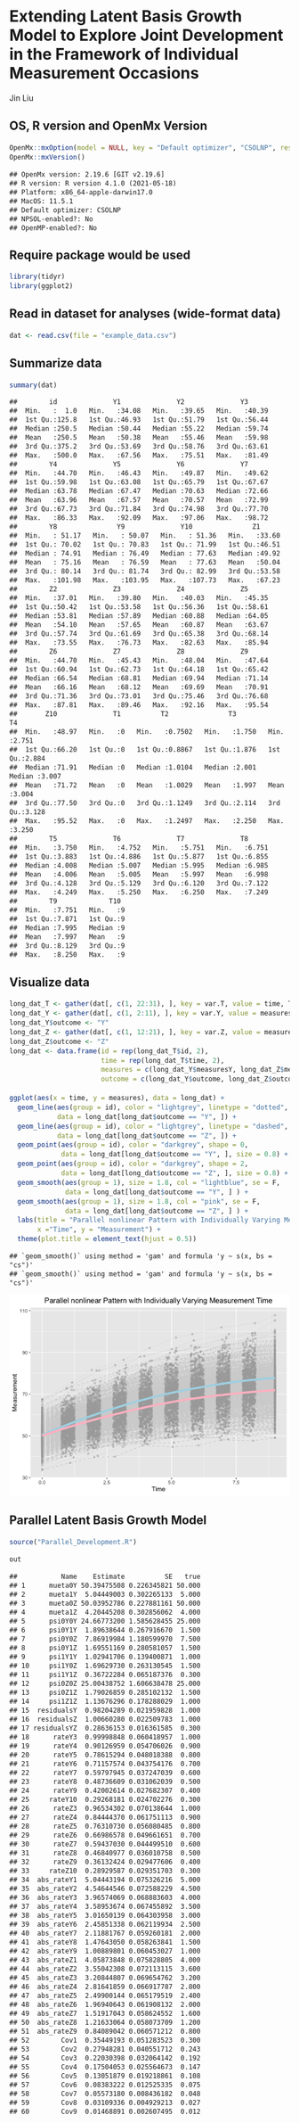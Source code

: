 Extending Latent Basis Growth Model to Explore Joint Development in the Framework of Individual Measurement
Occasions
================
Jin Liu

## OS, R version and OpenMx Version

``` r
OpenMx::mxOption(model = NULL, key = "Default optimizer", "CSOLNP", reset = FALSE)
OpenMx::mxVersion()
```

    ## OpenMx version: 2.19.6 [GIT v2.19.6]
    ## R version: R version 4.1.0 (2021-05-18)
    ## Platform: x86_64-apple-darwin17.0 
    ## MacOS: 11.5.1
    ## Default optimizer: CSOLNP
    ## NPSOL-enabled?: No
    ## OpenMP-enabled?: No

## Require package would be used

``` r
library(tidyr)
library(ggplot2)
```

## Read in dataset for analyses (wide-format data)

``` r
dat <- read.csv(file = "example_data.csv")
```

## Summarize data

``` r
summary(dat)
```

    ##        id              Y1              Y2              Y3       
    ##  Min.   :  1.0   Min.   :34.08   Min.   :39.65   Min.   :40.39  
    ##  1st Qu.:125.8   1st Qu.:46.93   1st Qu.:51.79   1st Qu.:56.44  
    ##  Median :250.5   Median :50.44   Median :55.22   Median :59.74  
    ##  Mean   :250.5   Mean   :50.38   Mean   :55.46   Mean   :59.98  
    ##  3rd Qu.:375.2   3rd Qu.:53.69   3rd Qu.:58.76   3rd Qu.:63.61  
    ##  Max.   :500.0   Max.   :67.56   Max.   :75.51   Max.   :81.49  
    ##        Y4              Y5              Y6              Y7       
    ##  Min.   :44.70   Min.   :46.43   Min.   :49.87   Min.   :49.62  
    ##  1st Qu.:59.98   1st Qu.:63.08   1st Qu.:65.79   1st Qu.:67.67  
    ##  Median :63.78   Median :67.47   Median :70.63   Median :72.66  
    ##  Mean   :63.96   Mean   :67.57   Mean   :70.57   Mean   :72.99  
    ##  3rd Qu.:67.73   3rd Qu.:71.84   3rd Qu.:74.98   3rd Qu.:77.70  
    ##  Max.   :86.33   Max.   :92.09   Max.   :97.06   Max.   :98.72  
    ##        Y8               Y9              Y10               Z1       
    ##  Min.   : 51.17   Min.   : 50.07   Min.   : 51.36   Min.   :33.60  
    ##  1st Qu.: 70.02   1st Qu.: 70.83   1st Qu.: 71.99   1st Qu.:46.51  
    ##  Median : 74.91   Median : 76.49   Median : 77.63   Median :49.92  
    ##  Mean   : 75.16   Mean   : 76.59   Mean   : 77.63   Mean   :50.04  
    ##  3rd Qu.: 80.14   3rd Qu.: 81.74   3rd Qu.: 82.99   3rd Qu.:53.58  
    ##  Max.   :101.98   Max.   :103.95   Max.   :107.73   Max.   :67.23  
    ##        Z2              Z3              Z4              Z5       
    ##  Min.   :37.01   Min.   :39.80   Min.   :40.03   Min.   :45.35  
    ##  1st Qu.:50.42   1st Qu.:53.58   1st Qu.:56.36   1st Qu.:58.61  
    ##  Median :53.81   Median :57.89   Median :60.88   Median :64.05  
    ##  Mean   :54.10   Mean   :57.65   Mean   :60.87   Mean   :63.67  
    ##  3rd Qu.:57.74   3rd Qu.:61.69   3rd Qu.:65.38   3rd Qu.:68.14  
    ##  Max.   :73.55   Max.   :76.73   Max.   :82.63   Max.   :85.94  
    ##        Z6              Z7              Z8              Z9       
    ##  Min.   :44.70   Min.   :45.43   Min.   :48.04   Min.   :47.64  
    ##  1st Qu.:60.94   1st Qu.:62.73   1st Qu.:64.18   1st Qu.:65.42  
    ##  Median :66.54   Median :68.81   Median :69.94   Median :71.14  
    ##  Mean   :66.16   Mean   :68.12   Mean   :69.69   Mean   :70.91  
    ##  3rd Qu.:71.36   3rd Qu.:73.01   3rd Qu.:75.46   3rd Qu.:76.68  
    ##  Max.   :87.81   Max.   :89.46   Max.   :92.16   Max.   :95.54  
    ##       Z10              T1          T2               T3              T4       
    ##  Min.   :48.97   Min.   :0   Min.   :0.7502   Min.   :1.750   Min.   :2.751  
    ##  1st Qu.:66.20   1st Qu.:0   1st Qu.:0.8867   1st Qu.:1.876   1st Qu.:2.884  
    ##  Median :71.91   Median :0   Median :1.0104   Median :2.001   Median :3.007  
    ##  Mean   :71.72   Mean   :0   Mean   :1.0029   Mean   :1.997   Mean   :3.004  
    ##  3rd Qu.:77.50   3rd Qu.:0   3rd Qu.:1.1249   3rd Qu.:2.114   3rd Qu.:3.128  
    ##  Max.   :95.52   Max.   :0   Max.   :1.2497   Max.   :2.250   Max.   :3.250  
    ##        T5              T6              T7              T8       
    ##  Min.   :3.750   Min.   :4.752   Min.   :5.751   Min.   :6.751  
    ##  1st Qu.:3.883   1st Qu.:4.886   1st Qu.:5.877   1st Qu.:6.855  
    ##  Median :4.008   Median :5.007   Median :5.995   Median :6.985  
    ##  Mean   :4.006   Mean   :5.005   Mean   :5.997   Mean   :6.998  
    ##  3rd Qu.:4.128   3rd Qu.:5.129   3rd Qu.:6.120   3rd Qu.:7.122  
    ##  Max.   :4.249   Max.   :5.250   Max.   :6.250   Max.   :7.249  
    ##        T9             T10   
    ##  Min.   :7.751   Min.   :9  
    ##  1st Qu.:7.871   1st Qu.:9  
    ##  Median :7.995   Median :9  
    ##  Mean   :7.997   Mean   :9  
    ##  3rd Qu.:8.129   3rd Qu.:9  
    ##  Max.   :8.250   Max.   :9

## Visualize data

``` r
long_dat_T <- gather(dat[, c(1, 22:31), ], key = var.T, value = time, T1:T10)
long_dat_Y <- gather(dat[, c(1, 2:11), ], key = var.Y, value = measuresY, Y1:Y10)
long_dat_Y$outcome <- "Y"
long_dat_Z <- gather(dat[, c(1, 12:21), ], key = var.Z, value = measuresZ, Z1:Z10)
long_dat_Z$outcome <- "Z"
long_dat <- data.frame(id = rep(long_dat_T$id, 2),
                       time = rep(long_dat_T$time, 2),
                       measures = c(long_dat_Y$measuresY, long_dat_Z$measuresZ),
                       outcome = c(long_dat_Y$outcome, long_dat_Z$outcome))

ggplot(aes(x = time, y = measures), data = long_dat) +
  geom_line(aes(group = id), color = "lightgrey", linetype = "dotted", 
            data = long_dat[long_dat$outcome == "Y", ]) +
  geom_line(aes(group = id), color = "lightgrey", linetype = "dashed", 
            data = long_dat[long_dat$outcome == "Z", ]) +
  geom_point(aes(group = id), color = "darkgrey", shape = 0,
             data = long_dat[long_dat$outcome == "Y", ], size = 0.8) +
  geom_point(aes(group = id), color = "darkgrey", shape = 2,
             data = long_dat[long_dat$outcome == "Z", ], size = 0.8) +
  geom_smooth(aes(group = 1), size = 1.8, col = "lightblue", se = F, 
              data = long_dat[long_dat$outcome == "Y", ] ) + 
  geom_smooth(aes(group = 1), size = 1.8, col = "pink", se = F, 
              data = long_dat[long_dat$outcome == "Z", ] ) + 
  labs(title = "Parallel nonlinear Pattern with Individually Varying Measurement Time",
       x ="Time", y = "Measurement") + 
  theme(plot.title = element_text(hjust = 0.5))
```

    ## `geom_smooth()` using method = 'gam' and formula 'y ~ s(x, bs = "cs")'
    ## `geom_smooth()` using method = 'gam' and formula 'y ~ s(x, bs = "cs")'

![](OpenMx_demo5_files/figure-gfm/unnamed-chunk-5-1.png)<!-- -->

## Parallel Latent Basis Growth Model

``` r
source("Parallel_Development.R")
```

``` r
out
```

    ##           Name    Estimate          SE   true
    ## 1      mueta0Y 50.39475508 0.226345821 50.000
    ## 2      mueta1Y  5.04449003 0.302265133  5.000
    ## 3      mueta0Z 50.03952786 0.227881161 50.000
    ## 4      mueta1Z  4.20445208 0.302856062  4.000
    ## 5      psi0Y0Y 24.66773200 1.585628455 25.000
    ## 6      psi0Y1Y  1.89638644 0.267916670  1.500
    ## 7      psi0Y0Z  7.86919984 1.180599970  7.500
    ## 8      psi0Y1Z  1.69551169 0.280581057  1.500
    ## 9      psi1Y1Y  1.02941706 0.139400871  1.000
    ## 10     psi1Y0Z  1.69629730 0.263130545  1.500
    ## 11     psi1Y1Z  0.36722284 0.065187376  0.300
    ## 12     psi0Z0Z 25.00438752 1.606638478 25.000
    ## 13     psi0Z1Z  1.79026859 0.285102132  1.500
    ## 14     psi1Z1Z  1.13676296 0.178288029  1.000
    ## 15  residualsY  0.98204289 0.021959828  1.000
    ## 16  residualsZ  1.00660280 0.022509783  1.000
    ## 17 residualsYZ  0.28636153 0.016361585  0.300
    ## 18      rateY3  0.99998848 0.060418957  1.000
    ## 19      rateY4  0.90126959 0.054706026  0.900
    ## 20      rateY5  0.78615294 0.048018388  0.800
    ## 21      rateY6  0.71157574 0.043754176  0.700
    ## 22      rateY7  0.59797945 0.037247039  0.600
    ## 23      rateY8  0.48736609 0.031062039  0.500
    ## 24      rateY9  0.42002614 0.027682307  0.400
    ## 25     rateY10  0.29268181 0.024702276  0.300
    ## 26      rateZ3  0.96534302 0.070138644  1.000
    ## 27      rateZ4  0.84444370 0.061751113  0.900
    ## 28      rateZ5  0.76310730 0.056080485  0.800
    ## 29      rateZ6  0.66986578 0.049661651  0.700
    ## 30      rateZ7  0.59437030 0.044499510  0.600
    ## 31      rateZ8  0.46840977 0.036010758  0.500
    ## 32      rateZ9  0.36132424 0.029477606  0.400
    ## 33     rateZ10  0.28929587 0.029351703  0.300
    ## 34  abs_rateY1  5.04443194 0.075326216  5.000
    ## 35  abs_rateY2  4.54644546 0.072588229  4.500
    ## 36  abs_rateY3  3.96574069 0.068883603  4.000
    ## 37  abs_rateY4  3.58953674 0.067455892  3.500
    ## 38  abs_rateY5  3.01650139 0.064303958  3.000
    ## 39  abs_rateY6  2.45851338 0.062119934  2.500
    ## 40  abs_rateY7  2.11881767 0.059260181  2.000
    ## 41  abs_rateY8  1.47643050 0.058263841  1.500
    ## 42  abs_rateY9  1.00889801 0.060453027  1.000
    ## 43  abs_rateZ1  4.05873848 0.075828805  4.000
    ## 44  abs_rateZ2  3.55042308 0.072113115  3.600
    ## 45  abs_rateZ3  3.20844807 0.069654762  3.200
    ## 46  abs_rateZ4  2.81641859 0.066917787  2.800
    ## 47  abs_rateZ5  2.49900144 0.065179519  2.400
    ## 48  abs_rateZ6  1.96940643 0.061908132  2.000
    ## 49  abs_rateZ7  1.51917043 0.058624552  1.600
    ## 50  abs_rateZ8  1.21633064 0.058073709  1.200
    ## 51  abs_rateZ9  0.84089042 0.060571212  0.800
    ## 52        Cov1  0.35449193 0.051283523  0.300
    ## 53        Cov2  0.27948281 0.040551712  0.243
    ## 54        Cov3  0.22030398 0.032064142  0.192
    ## 55        Cov4  0.17504053 0.025564673  0.147
    ## 56        Cov5  0.13051879 0.019218861  0.108
    ## 57        Cov6  0.08383222 0.012525335  0.075
    ## 58        Cov7  0.05573180 0.008436182  0.048
    ## 59        Cov8  0.03109336 0.004929213  0.027
    ## 60        Cov9  0.01468891 0.002607495  0.012
